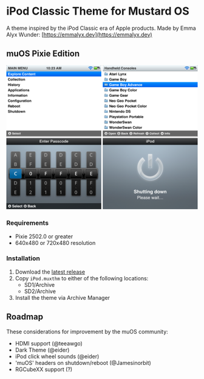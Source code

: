 # iPod Classic Theme for Mustard OS
A theme inspired by the iPod Classic era of Apple products. Made by Emma Alyx Wunder: 
[https://emmalyx.dev](https://emmalyx.dev)

## muOS Pixie Edition
![Screenshots](docs/previews.png)

### Requirements
* Pixie 2502.0 or greater
* 640x480 or 720x480 resolution

### Installation
1. Download the [latest release](../../releases/latest)
2. Copy `iPod.muxthm` to either of the following locations:
   * SD1/Archive
   * SD2/Archive
3. Install the theme via Archive Manager

## Roadmap
These considerations for improvement by the muOS community:
* HDMI support (@teeawgo)
* Dark Theme (@eider)
* iPod click wheel sounds (@eider)
* 'muOS' headers on shutdown/reboot (@Jamesinorbit)
*  RGCubeXX support (?)